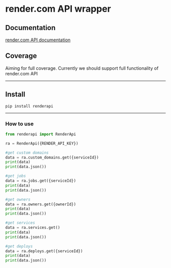 # render.com API wrapper

## Documentation
[render.com API documentation](https://render-api.readme.io/reference/introduction)

## Coverage
Aiming for full coverage. Currently we should support full functionality of render.com API
___
## Install
```pip install renderapi```
___

### How to use
```python
from renderapi import RenderApi

ra = RenderApi({RENDER_API_KEY})

#get custom domains
data = ra.custom_domains.get({serviceId})
print(data)
print(data.json())

#get jobs
data = ra.jobs.get({serviceId})
print(data)
print(data.json())

#get owners
data = ra.owners.get({ownerId})
print(data)
print(data.json())

#get services
data = ra.services.get()
print(data)
print(data.json())

#get deploys
data = ra.deploys.get({serviceId})
print(data)
print(data.json())

```
